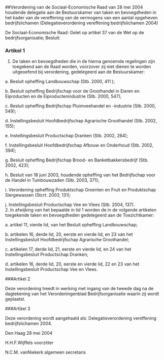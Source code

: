 <meta http-equiv='Content-Type' content='text/html; charset=utf-8' />

##Verordening van de Sociaal-Economische Raad van 28 mei 2004 houdende delegatie aan de Bestuurskamer van taken en bevoegdheden in het kader van de vereffening van de vermogens van een aantal opgeheven bedrijfslichamen (Delegatieverordening vereffening bedrijfslichamen 2004)

De Sociaal-Economische Raad:
Gelet op artikel 37 van de Wet op de bedrijfsorganisatie;
Besluit:

### Artikel  1  

1. De taken en bevoegdheden die in de hierna genoemde regelingen zijn toegekend aan de Raad worden, voorzover zij niet dienen te worden uitgeoefend bij verordening, gedelegeerd aan de Bestuurskamer: 

a. Besluit opheffing Landbouwschap (Stb. 2000, 411 );  

b. Besluit opheffing Bedrijfschap voor de Groothandel in Eieren en Eiproducten en de Eiproductenindustrie (Stb. 2000, 547);  

c. Besluit opheffing Bedrijfschap Pluimveehandel en -industrie (Stb. 2000, 549);  

d. Instellingsbesluit Hoofdbedrijfschap Agrarische Groothandel (Stb. 2002, 155);  

e. Instellingsbesluit Productschap Dranken (Stb. 2002, 264);  

f. Instellingsbesluit Hoofdbedrijfschap Afbouw en Onderhoud (Stb. 2002, 394);  

g. Besluit opheffing Bedrijfschap Brood- en Banketbakkersbedrijf (Stb. 2002, 423);  

h. Besluit van 18 juni 2003, houdende opheffing van het Bedrijfschap voor de Handel in Tuinbouwzaden (Stb. 2003, 371);  

i. Verordening opheffing Produktschap Groenten en Fruit en Produktschap Siergewassen (Stcrt. 2003, 131);  

j. Instellingsbesluit Productschap Vee en Vlees (Stb. 2004, 137).    
2.  In afwijking van het bepaalde in lid 1 worden de in de volgende artikelen toegekende taken en bevoegdheden gedelegeerd aan de Toezichtkamer: 

a. artikel 11, vierde lid, van het Besluit opheffing Landbouwschap;  

b. artikelen 16, derde lid, 20, eerste en vierde lid, en 23 van het Instellingsbesluit Hoofdbedrijfschap Agrarische Groothandel;  

c. artikelen 17, derde lid, 21, eerste en vierde lid, en 24 van het Instellingsbesluit Productschap Dranken;  

d. artikelen 16, derde lid, 20, eerste en vierde lid, 22 en 23 van het Instellingsbesluit Productschap Vee en Vlees.   

###Artikel 2 

Deze verordening treedt in werking met ingang van de tweede dag na de dagtekening van het Verordeningenblad Bedrijfsorganisatie waarin zij wordt geplaatst.

###Artikel 3 

Deze verordening wordt aangehaald als: Delegatieverordening vereffening bedrijfslichamen 2004.

Den Haag
28 mei 2004

H.H.F.Wijffels
voorzitter

N.C.M. vanNiekerk
algemeen secretaris
